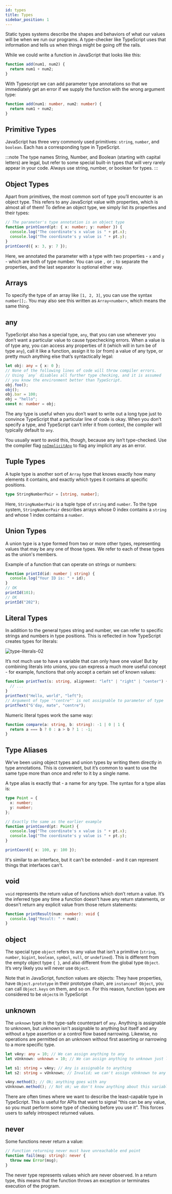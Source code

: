 ```yaml
---
id: types
title: Types
sidebar_position: 1
---
```


Static types systems describe the shapes and behaviors of what our values will be when we run our programs. A type-checker like TypeScript uses that information and tells us when things might be going off the rails.

While we could write a function in JavaScript that looks like this:

```js title=add.js
function add(num1, num2) {
  return num1 + num2;
}
```

With Typescript we can add parameter type annotations so that we immediately get an error if we supply the function with the wrong argument type:

```ts title=add.ts
function add(num1: number, num2: number) {
  return num1 + num2;
}
```

## Primitive Types

JavaScript has three very commonly used primitives: `string`, `number`, and `boolean`. Each has a corresponding type in TypeScript.

:::note
The type names String, Number, and Boolean (starting with capital letters) are legal, but refer to some special built-in types that will very rarely appear in your code. Always use string, number, or boolean for types.
:::

## Object Types

Apart from primitives, the most common sort of type you’ll encounter is an object type. This refers to any JavaScript value with properties, which is almost all of them! To define an object type, we simply list its properties and their types:

```ts {2}
// The parameter's type annotation is an object type
function printCoord(pt: { x: number; y: number }) {
  console.log("The coordinate's x value is " + pt.x);
  console.log("The coordinate's y value is " + pt.y);
}
printCoord({ x: 3, y: 7 });
```

Here, we annotated the parameter with a type with two properties - `x` and `y` - which are both of type number. You can use `,` or `;` to separate the properties, and the last separator is optional either way.

## Arrays

To specify the type of an array like `[1, 2, 3]`, you can use the syntax `number[];`. You may also see this written as `Array<number>`, which means the same thing.

## any

TypeScript also has a special type, `any`, that you can use whenever you don’t want a particular value to cause typechecking errors. When a value is of type any, you can access any properties of it (which will in turn be of type `any`), call it like a function, assign it to (or from) a value of any type, or pretty much anything else that’s syntactically legal:

```ts
let obj: any = { x: 0 };
// None of the following lines of code will throw compiler errors.
// Using `any` disables all further type checking, and it is assumed
// you know the environment better than TypeScript.
obj.foo();
obj();
obj.bar = 100;
obj = "hello";
const n: number = obj;
```

The any type is useful when you don’t want to write out a long type just to convince TypeScript that a particular line of code is okay. When you don’t specify a type, and TypeScript can’t infer it from context, the compiler will typically default to `any`.

You usually want to avoid this, though, because any isn’t type-checked. Use the compiler flag [`noImplicitAny`](https://www.typescriptlang.org/tsconfig#noImplicitAny) to flag any implicit any as an error.

## Tuple Types

A tuple type is another sort of `Array` type that knows exactly how many elements it contains, and exactly which types it contains at specific positions.

```ts
type StringNumberPair = [string, number];
```

Here, `StringNumberPair` is a tuple type of `string` and `number`. To the type system, `StringNumberPair` describes arrays whose 0 index contains a `string` and whose 1 index contains a `number`.

## Union Types

A union type is a type formed from two or more other types, representing values that may be any one of those types. We refer to each of these types as the union's members.

Example of a function that can operate on strings or numbers:

```ts
function printId(id: number | string) {
  console.log("Your ID is: " + id);
}
// OK
printId(101);
// OK
printId("202");
```

## Literal Types

In addition to the general types string and number, we can refer to specific strings and numbers in type positions. This is reflected in how TypeScript creates types for literals:

![type-literals-02](/img/docs/Web/typescript/type-literals-02.png)

It’s not much use to have a variable that can only have one value! But by combining literals into unions, you can express a much more useful concept - for example, functions that only accept a certain set of known values:

```ts
function printText(s: string, alignment: "left" | "right" | "center") {
  // ...
}
printText("Hello, world", "left");
// Argument of type '"centre"' is not assignable to parameter of type '"left" | "right" | "center"'
printText("G'day, mate", "centre");
```

Numeric literal types work the same way:

```ts
function compare(a: string, b: string): -1 | 0 | 1 {
  return a === b ? 0 : a > b ? 1 : -1;
}
```

## Type Aliases

We’ve been using object types and union types by writing them directly in type annotations. This is convenient, but it’s common to want to use the same type more than once and refer to it by a single name.

A type alias is exactly that - a name for any type. The syntax for a type alias is:

```ts {1-4}
type Point = {
  x: number;
  y: number;
};

// Exactly the same as the earlier example
function printCoord(pt: Point) {
  console.log("The coordinate's x value is " + pt.x);
  console.log("The coordinate's y value is " + pt.y);
}

printCoord({ x: 100, y: 100 });
```

It's similar to an interface, but it can't be extended - and it can represent things that interfaces can't.

## void

`void` represents the return value of functions which don’t return a value. It’s the inferred type any time a function doesn’t have any return statements, or doesn't return any explicit value from those return statements:

```ts
function printResult(num: number): void {
  console.log("Result: " + num);
}
```

## object

The special type `object` refers to any value that isn’t a primitive (`string`, `number`, `bigint`, `boolean`, `symbol`, `null`, or `undefined`). This is different from the empty object type `{ }`, and also different from the global type `Object`. It’s very likely you will never use `Object`.

Note that in JavaScript, function values are objects: They have properties, have `Object.prototype` in their prototype chain, are `instanceof Object`, you can call `Object.keys` on them, and so on. For this reason, function types are considered to be `object`s in TypeScript

## unknown

The `unknown` type is the type-safe counterpart of `any`. Anything is assignable to unknown, but unknown isn't assignable to anything but itself and any without a type assertion or a control flow based narrowing. Likewise, no operations are permitted on an unknown without first asserting or narrowing to a more specific type.

```ts
let vAny: any = 10; // We can assign anything to any
let vUnknown: unknown = 10; // We can assign anything to unknown just like any

let s1: string = vAny; // Any is assignable to anything
let s2: string = vUnknown; // Invalid; we can't assign vUnknown to any other type (without an explicit assertion)

vAny.method(); // Ok; anything goes with any
vUnknown.method(); // Not ok; we don't know anything about this variable
```

There are often times where we want to describe the least-capable type in TypeScript. This is useful for APIs that want to signal “this can be any value, so you must perform some type of checking before you use it”. This forces users to safely introspect returned values.

## never

Some functions never return a value:

```ts
// Function returning never must have unreachable end point
function fail(msg: string): never {
  throw new Error(msg);
}
```

The never type represents values which are never observed. In a return type, this means that the function throws an exception or terminates execution of the program.
